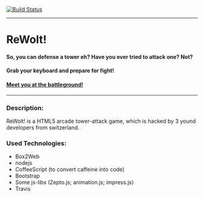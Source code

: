 [![Build Status](https://secure.travis-ci.org/devNil/game-off-2012.png?branch=proto)](https://travis-ci.org/devNil/game-off-2012)
___
# ReWolt!

#### So, you can defense a tower eh? Have you ever tried to attack one? Not?
#### Grab your keyboard and prepare for fight!
#### [Meet you at the battleground!](http://devnil.github.com/game-off-2012/)
___


### Description:
ReWolt! is a HTML5 arcade tower-attack game, which is hacked by 3 yound developers from switzerland.

### Used Technologies: 
* Box2Web
* nodejs
* CoffeeScript (to convert caffeine into code)
* Bootstrap
* Some js-libs (Zepto.js; animation.js; impress.js)
* Travis